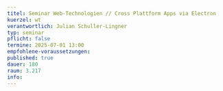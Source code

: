 ```yaml
---
titel: Seminar Web-Technologien // Cross Plattform Apps via Electron
kuerzel: wt
verantwortlich: Julian Schuller-Lingner
typ: seminar
pflicht: false
termine: 2025-07-01 13:00
empfohlene-voraussetzungen: 
published: true
dauer: 180
raum: 3.217
info: 
---
```



<!--## Infos und Material unter [Einführung in Rust](https://th-koeln.github.io/mi-master-wtw/workshops/2024/Rust/index/)-->

